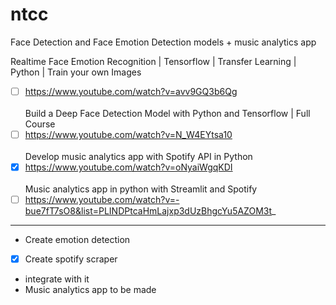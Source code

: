 # ntcc
Face Detection and Face Emotion Detection models + music analytics app

Realtime Face Emotion Recognition | Tensorflow | Transfer Learning | Python | Train your own Images
- [ ] https://www.youtube.com/watch?v=avv9GQ3b6Qg<br><br>
Build a Deep Face Detection Model with Python and Tensorflow | Full Course
- [ ] https://www.youtube.com/watch?v=N_W4EYtsa10<br><br>
Develop music analytics app with Spotify API in Python
- [x] https://www.youtube.com/watch?v=oNyaiWgqKDI<br><br>
Music analytics app in python with Streamlit and Spotify
- [ ] https://www.youtube.com/watch?v=-bue7fT7sO8&list=PLINDPtcaHmLajxp3dUzBhgcYu5AZOM3t_
________
- Create emotion detection
- [x] Create spotify scraper
- integrate with it
- Music analytics app to be made
  
